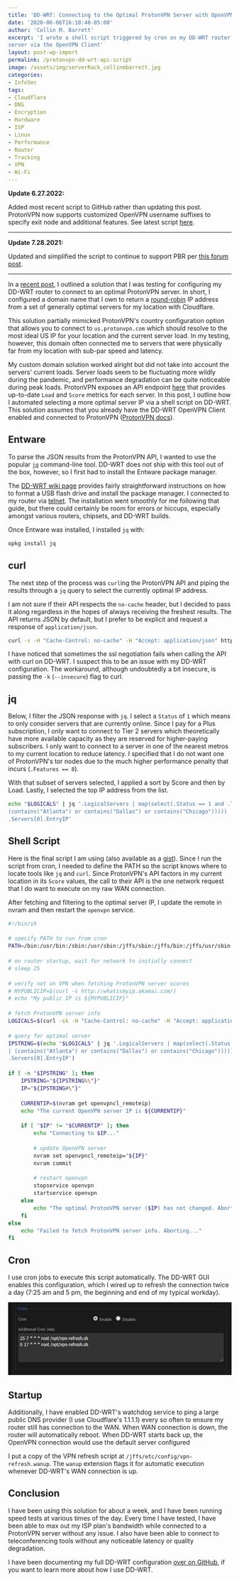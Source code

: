 ```yaml
---
title: 'DD-WRT: Connecting to the Optimal ProtonVPN Server with OpenVPN'
date: '2020-06-06T16:18:48-05:00'
author: 'Collin M. Barrett'
excerpt: 'I wrote a shell script triggered by cron on my DD-WRT router to automatically connect to the optimal ProtonVPN
server via the OpenVPN Client'
layout: post-wp-import
permalink: /protonvpn-dd-wrt-api-script
image: /assets/img/serverRack_collinmbarrett.jpg
categories:
- InfoSec
tags:
- Cloudflare
- DNS
- Encryption
- Hardware
- ISP
- Linux
- Performance
- Router
- Tracking
- VPN
- Wi-Fi
---
```


**Update 6.27.2022:**

Added most recent script to GitHub rather than updating this post. ProtonVPN now supports customized OpenVPN username
suffixes to specify exit node and additional features. See latest script
[here](https://github.com/collinbarrett/dd-wrt/blob/main/vpn-refresh.sh).

- - - - - -

**Update 7.28.2021:**

Updated and simplified the script to continue to support PBR per [this forum
post](https://forum.dd-wrt.com/phpBB2/viewtopic.php?p=1242050).

- - - - - -

In a [recent post](/protonvpn-dd-wrt-dns), I outlined a solution that I was testing for configuring my DD-WRT router to
connect to an optimal ProtonVPN server. In short, I configured a domain name that I own to return a
[round-robin](https://www.cloudflare.com/learning/dns/glossary/round-robin-dns/) IP address from a set of generally
optimal servers for my location with Cloudflare.

This solution partially mimicked ProtonVPN's country configuration option that allows you to connect to
`us.protonvpn.com` which should resolve to the most ideal US IP for your location and the current server load. In my
testing, however, this domain often connected me to servers that were physically far from my location with sub-par speed
and latency.

My custom domain solution worked alright but did not take into account the servers' current loads. Server loads seem to
be fluctuating more wildly during the pandemic, and performance degradation can be quite noticeable during peak loads.
ProtonVPN exposes an API endpoint [here](https://api.protonmail.ch/vpn/logicals) that provides up-to-date `Load` and
`Score` metrics for each server. In this post, I outline how I automated selecting a more optimal server IP via a shell
script on DD-WRT. This solution assumes that you already have the DD-WRT OpenVPN Client enabled and connected to
ProtonVPN ([ProtonVPN docs](https://protonvpn.com/support/vpn-router-ddwrt/)).

## Entware

To parse the JSON results from the ProtonVPN API, I wanted to use the popular [`jq`](https://jqlang.github.io/jq/)
command-line tool. DD-WRT does not ship with this tool out of the box,
however, so I first had to install the Entware package manager.

The [DD-WRT wiki page](https://wiki.dd-wrt.com/wiki/index.php/Installing_Entware) provides fairly straightforward
instructions on how to format a USB flash drive and install the package manager. I connected to my router via
[telnet](https://wiki.dd-wrt.com/wiki/index.php/Telnet/SSH_and_the_Command_Line). The installation went smoothly for me
following that guide, but there could certainly be room for errors or hiccups, especially amongst various routers,
chipsets, and DD-WRT builds.

Once Entware was installed, I installed `jq` with:

```bash
opkg install jq
```

## curl

The next step of the process was `curl`ing the ProtonVPN API and piping the results through a `jq` query to select the
currently optimal IP address.

I am not sure if their API respects the `no-cache` header, but I decided to pass it along regardless in the hopes of
always receiving the freshest results. The API returns JSON by default, but I prefer to be explicit and request a
response of `application/json`.

```bash
curl -s -H "Cache-Control: no-cache" -H "Accept: application/json" https://api.protonmail.ch/vpn/logicals
```

I have noticed that sometimes the ssl negotiation fails when calling the API with curl on DD-WRT. I suspect this to be
an issue with my DD-WRT configuration. The workaround, although undoubtedly a bit insecure, is passing the `-k`
(`--insecure`) flag to curl.

## jq

Below, I filter the JSON response with `jq`. I select a `Status` of `1` which means to only consider servers that are
currently online. Since I pay for a Plus subscription, I only want to connect to Tier 2 servers which theoretically have
more available capacity as they are reserved for higher-paying subscribers. I only want to connect to a server in one of
the nearest metros to my current location to reduce latency. I specified that I do not want one of ProtonVPN's tor nodes
due to the much higher performance penalty that incurs (`.Features == 8`).

With that subset of servers selected, I applied a sort by Score and then by Load. Lastly, I selected the top IP address
from the list.

```bash
echo "$LOGICALS" | jq '.LogicalServers | map(select(.Status == 1 and .Tier == 2 and .Features == 8 and (.City |
(contains("Atlanta") or contains("Dallas") or contains("Chicago"))))) | [sort_by(.Score, .Load)[]][0] |
.Servers[0].EntryIP'
```

## Shell Script

Here is the final script I am using (also available as a
[gist](https://gist.github.com/collinbarrett/abeaf6edeb1cfb49d9beacd6d325d3c2)). Since I run the script from cron, I
needed to define the PATH so the script knows where to locate tools like `jq` and `curl`. Since ProtonVPN's API factors
in my current location in its `Score` values, the call to their API is the one network request that I do want to execute
on my raw WAN connection.

After fetching and filtering to the optimal server IP, I update the remote in nvram and then restart the `openvpn`
service.

```bash
#!/bin/sh

# specify PATH to run from cron
PATH=/bin:/usr/bin:/sbin:/usr/sbin:/jffs/sbin:/jffs/bin:/jffs/usr/sbin:/jffs/usr/bin:/mmc/sbin:/mmc/bin:/mmc/usr/sbin:/mmc/usr/bin:/opt/sbin:/opt/bin:/opt/usr/sbin:/opt/usr/bin

# on router startup, wait for network to initially connect
# sleep 25

# verify not on VPN when fetching ProtonVPN server scores
# MYPUBLICIP=$(curl -s http://whatismyip.akamai.com/)
# echo "My public IP is ${MYPUBLICIP}"

# fetch ProtonVPN server info
LOGICALS=$(curl -sk -H "Cache-Control: no-cache" -H "Accept: application/json" https://api.protonmail.ch/vpn/logicals)

# query for optimal server
IPSTRING=$(echo "$LOGICALS" | jq '.LogicalServers | map(select(.Status == 1 and .Tier == 2 and .Features == 8 and (.City
| (contains("Atlanta") or contains("Dallas") or contains("Chicago"))))) | [sort_by(.Score, .Load)[]][0] |
.Servers[0].EntryIP')

if [ -n "$IPSTRING" ]; then
    IPSTRING="${IPSTRING%\"}"
    IP="${IPSTRING#\"}"

    CURRENTIP=$(nvram get openvpncl_remoteip)
    echo "The current OpenVPN server IP is ${CURRENTIP}"

    if [ "$IP" != "$CURRENTIP" ]; then
        echo "Connecting to $IP..."

        # update OpenVPN server
        nvram set openvpncl_remoteip="${IP}"
        nvram commit

        # restart openvpn
        stopservice openvpn
        startservice openvpn
    else
        echo "The optimal ProtonVPN server ($IP) has not changed. Aborting..."
    fi
else
    echo "Failed to fetch ProtonVPN server info. Aborting..."
fi
```

## Cron

I use cron jobs to execute this script automatically. The DD-WRT GUI enables this configuration, which I wired up to
refresh the connection twice a day (7:25 am and 5 pm, the beginning and end of my typical workday).

![DD-WRT Cron](/assets/img/ddwrtCron_collinmbarrett.jpg)

## Startup

Additionally, I have enabled DD-WRT's watchdog service to ping a large public DNS provider (I use Cloudflare's 1.1.1.1)
every so often to ensure my router still has connection to the WAN. When WAN connection is down, the router will
automatically reboot. When DD-WRT starts back up, the OpenVPN connection would use the default server configured

I put a copy of the VPN refresh script at `/jffs/etc/config/vpn-refresh.wanup`. The `wanup` extension flags it for
automatic execution whenever DD-WRT's WAN connection is up.

## Conclusion

I have been using this solution for about a week, and I have been running speed tests at various times of the day. Every
time I have tested, I have been able to max out my ISP plan's bandwidth while connected to a ProtonVPN server without
any issue. I also have been able to connect to teleconferencing tools without any noticeable latency or quality
degradation.

I have been documenting my full DD-WRT configuration [over on GitHub](https://github.com/collinbarrett/dd-wrt), if you
want to learn more about how I use DD-WRT.
